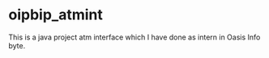 # oipbip_atmint
This is a java project atm interface which I have done as intern in Oasis Info byte.
